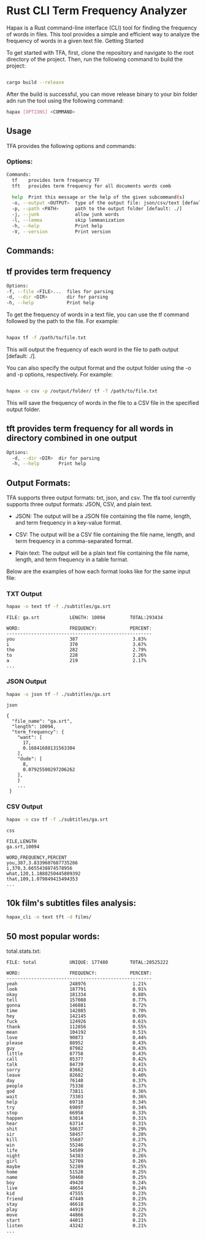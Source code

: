 # Rust CLI Term Frequency Analyzer 

Hapax is a Rust command-line interface (CLI) tool for finding the frequency of words in files. This tool provides a simple and efficient way to analyze the frequency of words in a given text file.
Getting Started

To get started with TFA, first, clone the repository and navigate to the root directory of the project. Then, run the following command to build the project:

```sh

cargo build --release
```
After the build is successful, you can move release binary to your bin folder adn run the tool using the following command:

```sh
hapax [OPTIONS] <COMMAND>
```
## Usage

TFA provides the following options and commands:
### Options:
```sh
Commands:
  tf    provides term frequency TF
  tft   provides term frequency for all documents words comb
  
  help  Print this message or the help of the given subcommand(s)
  -o, --output <OUTPUT>  type of the output file: json/csv/text [default: json]
  -p, --path <PATH>      path to the output folder [default: ./]
  -j, --junk             allow junk words 
  -l, --lemma            skip lemmanization 
  -h, --help             Print help
  -V, --version          Print version
```
## Commands:
  ## tf    provides term frequency
  ```sh
  Options:
  -f, --file <FILE>...  files for parsing
  -d, --dir <DIR>       dir for parsing
  -h, --help            Print help
  ```

To get the frequency of words in a text file, you can use the tf command followed by the path to the file. For example:

```sh

hapax tf -f /path/to/file.txt
```
This will output the frequency of each word in the file to path output [default: ./].

You can also specify the output format and the output folder using the -o and -p options, respectively. For example:

```sh

hapax -o csv -p /output/folder/ tf -f /path/to/file.txt 
```
This will save the frequency of words in the file to a CSV file in the specified output folder.

## tft    provides term frequency for all words in directory combined in one output
```sh
Options:
  -d, --dir <DIR>  dir for parsing
  -h, --help       Print help
```

## Output Formats:

TFA supports three output formats: txt, json, and csv.
The tfa tool currently supports three output formats: JSON, CSV, and plain text.

- JSON: The output will be a JSON file containing the file name, length, and term frequency in a key-value format.

- CSV: The output will be a CSV file containing the file name, length, and term frequency in a comma-separated format.

- Plain text: The output will be a plain text file containing the file name, length, and term frequency in a table format.

Below are the examples of how each format looks like for the same input file:
### TXT Output
```sh
hapax -o text tf -f ./subtitles/ga.srt
```

```
FILE: ga.srt           LENGTH: 10094         TOTAL:293434

WORD:                  FREQUENCY:            PERCENT:
-----------------------------------------------------
you                    387                    3.83%
i                      370                    3.67%
the                    282                    2.79%
to                     228                    2.26%
a                      219                    2.17%
...
```

### JSON Output
```sh
hapax -o json tf -f ./subtitles/ga.srt
```
```
json

{
  "file_name": "ga.srt",
  "length": 10094,
  "term_frequency": {
    "want": [
      17,
      0.16841688131563304
    ],
    "dude": [
      8,
      0.07925500297206262
    ],
	}
    ...
 }

```
### CSV Output
```sh
hapax -o csv tf -f ./subtitles/ga.srt
```
```
css

FILE,LENGTH
ga.srt,10094

WORD,FREQUENCY,PERCENT
you,387,3.8339607687735286
i,370,3.6655438874578956
what,120,1.1888250445809392
that,109,1.079849415494353
...
```
## 10k film's subtitles files analysis: 
```sh
hapax_cli -o text tft -d films/
```
## 50 most popular words:

total.stats.txt:
```
FILE: total            UNIQUE: 177480        TOTAL:20525222

WORD:                  FREQUENCY:            PERCENT:
-----------------------------------------------------
yeah                   248976                 1.21%
look                   187791                 0.91%
okay                   181334                 0.88%
tell                   157088                 0.77%
gonna                  146881                 0.72%
time                   142885                 0.70%
hey                    142145                 0.69%
fuck                   124926                 0.61%
thank                  112856                 0.55%
mean                   104192                 0.51%
love                   90873                  0.44%
please                 88952                  0.43%
guy                    87982                  0.43%
little                 87758                  0.43%
call                   85377                  0.42%
talk                   84739                  0.41%
sorry                  83662                  0.41%
leave                  82682                  0.40%
day                    76148                  0.37%
people                 75338                  0.37%
god                    73811                  0.36%
wait                   73303                  0.36%
help                   69718                  0.34%
try                    69097                  0.34%
stop                   66958                  0.33%
happen                 63814                  0.31%
hear                   63714                  0.31%
shit                   58637                  0.29%
sir                    58457                  0.28%
kill                   55687                  0.27%
win                    55246                  0.27%
life                   54589                  0.27%
night                  54383                  0.26%
girl                   52709                  0.26%
maybe                  52289                  0.25%
home                   51528                  0.25%
name                   50460                  0.25%
boy                    49420                  0.24%
live                   48654                  0.24%
kid                    47555                  0.23%
friend                 47449                  0.23%
stay                   46618                  0.23%
play                   44919                  0.22%
move                   44866                  0.22%
start                  44013                  0.21%
listen                 43242                  0.21%
...
```

